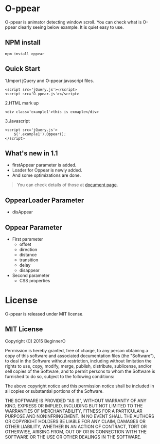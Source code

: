 # O-ppear
O-ppear is animator detecting window scroll. You can check what is O-ppear clearly seeing below example. It is quiet easy to use.

## NPM install
```
npm install oppear
```

## Quick Start
1.Import jQuery and O-ppear javascript files.
```
<script src='jQuery.js'></script>
<script src='O-ppear.js'></script>
```
2.HTML mark up
```
<div class='example1'>this is exmaple</div>
```

3.Javascript
```
<script src='jQuery.js'>
    $('.example1').Oppear();
</script>
```

## What's new in 1.1
- firstAppear parameter is added.
- Loader for Oppear is newly added.
- And some optimizations are done.
> You can check details of those at [document page](http://beginnero.github.io/O-ppear/).

## OppearLoader Parameter
- disAppear

## Oppear Parameter
- First parameter
	- offset
	- direction
	- distance
	- transition
	- delay
	- disappear
- Second parameter
	- CSS properties


# License
O-ppear is released under MIT license.

## MIT License
Copyright (C) 2015 BeginnerO

Permission is hereby granted, free of charge, to any person
obtaining a copy of this software and associated documentation
files (the "Software"), to deal in the Software without
restriction, including without limitation the rights to use,
copy, modify, merge, publish, distribute, sublicense, and/or sell
copies of the Software, and to permit persons to whom the
Software is furnished to do so, subject to the following
conditions:

The above copyright notice and this permission notice shall be
included in all copies or substantial portions of the Software.

THE SOFTWARE IS PROVIDED "AS IS", WITHOUT WARRANTY OF ANY KIND,
EXPRESS OR IMPLIED, INCLUDING BUT NOT LIMITED TO THE WARRANTIES
OF MERCHANTABILITY, FITNESS FOR A PARTICULAR PURPOSE AND
NONINFRINGEMENT. IN NO EVENT SHALL THE AUTHORS OR COPYRIGHT
HOLDERS BE LIABLE FOR ANY CLAIM, DAMAGES OR OTHER LIABILITY,
WHETHER IN AN ACTION OF CONTRACT, TORT OR OTHERWISE, ARISING
FROM, OUT OF OR IN CONNECTION WITH THE SOFTWARE OR THE USE OR
OTHER DEALINGS IN THE SOFTWARE.

